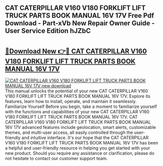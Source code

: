 ## CAT CATERPILLAR V160 V180 FORKLIFT LIFT TRUCK PARTS BOOK MANUAL 16V 17V Free Pdf Download - Part-xVb New Repair Owner Guide - User Service Edition hJZbC

# <h2><a href="http://bc53123.oget.top/?id=CAT+CATERPILLAR+V160+V180+FORKLIFT+LIFT+TRUCK+PARTS+BOOK+MANUAL+16V+17V">🔗Download New 👉🔴 CAT CATERPILLAR V160 V180 FORKLIFT LIFT TRUCK PARTS BOOK MANUAL 16V 17V</a></h2>

[![CAT CATERPILLAR V160 V180 FORKLIFT LIFT TRUCK PARTS BOOK MANUAL 16V 17V new download](https://i.imgur.com/5g1atiW.png)](http://bc53123.oget.top/?id=CAT+CATERPILLAR+V160+V180+FORKLIFT+LIFT+TRUCK+PARTS+BOOK+MANUAL+16V+17V)
This manual unlocks the potential of your new CAT CATERPILLAR V160 V180 FORKLIFT LIFT TRUCK PARTS BOOK MANUAL 16V 17V. Explore its features, learn how to install, operate, and maintain it seamlessly. Familiarize Yourself Before you begin, take a moment to familiarize yourself with the functions and capabilities of your new CAT CATERPILLAR V160 V180 FORKLIFT LIFT TRUCK PARTS BOOK MANUAL 16V 17V. CAT CATERPILLAR V160 V180 FORKLIFT LIFT TRUCK PARTS BOOK MANUAL 16V 17V advanced features include geolocation, smart alerts, customizable themes, and multi-user access, all easily controlled through the user-friendly and intuitive interface. It's our hope that the CAT CATERPILLAR V160 V180 FORKLIFT LIFT TRUCK PARTS BOOK MANUAL 16V 17V has been a helpful and user-friendly resource in helping you get started with your new product. Should you require any assistance or clarification, please do not hesitate to contact our customer support team.
